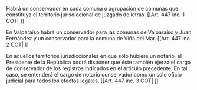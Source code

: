 Habrá un conservador en cada comuna o agrupación de comunas que constituya el territorio jurisdiccional de juzgado de letras. [[Art. 447 inc. 1 COT| ]]

En Valparaíso habrá un conservador para las comunas de Valparaíso y Juan Fernández y un conservador para la comuna de Viña del Mar. [[Art. 447 inc. 2 COT| ]]

En aquellos territorios jurisdiccionales en que sólo hubiere un notario, el Presidente de la República podrá disponer que éste también ejerza el cargo de conservador de los registros indicados en el artículo precedente. En tal caso, se entenderá el cargo de notario conservador como un solo oficio judicial para todos los efectos legales. [[Art. 447 inc. 3 COT| ]]